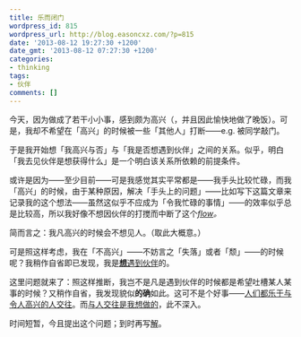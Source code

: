 ```yaml
---
title: 乐而闭门
wordpress_id: 815
wordpress_url: http://blog.easoncxz.com/?p=815
date: '2013-08-12 19:27:30 +1200'
date_gmt: '2013-08-12 07:27:30 +1200'
categories:
- thinking
tags:
- 伙伴
comments: []
---
```

<p>今天，因为做成了若干小小事，感到颇为高兴（，并且因此愉快地做了晚饭）。可是，我却不希望在「高兴」的时候被一些「其他人」打断——e.g. 被同学敲门。</p>
<p>于是我开始想「我高兴与否」与「我是否想遇到伙伴」之间的关系。似乎，明白「我去见伙伴是想获得什么」是一个明白该关系所依赖的前提条件。</p>
<p>或许是因为——至少目前——可是我感觉其实平常都是——我手头比较忙碌，而我「高兴」的时候，由于某种原因，解决「手头上的问题」——比如写下这篇文章来记录我的这个想法——虽然这似乎不应成为「令我忙碌的事情」——的效率似乎总是比较高，所以我好像不想因伙伴的打搅而中断了这个<a title="medium.com" href="https://medium.com/thoughts-on-creativity/737559ecb440" target="_blank"><span style="text-decoration: underline;"><em>flow</em></span></a><em>。</em></p>
<p>简而言之：我凡高兴的时候会不想见人。（取此大概意。）</p>
<p>可是照这样考虑，我在「不高兴」——不妨言之「失落」或者「颓」——的时候呢？我稍作自省即已发现，我是<span style="text-decoration: underline;"><strong>想</strong>遇到伙伴</span>的。</p>
<p>这里问题就来了：照这样推断，我岂不是凡是遇到伙伴的时候都是希望吐槽某人某事的时候？又稍作自省，我发现貌似<strong>的确</strong>如此。这可不是个好事——<span style="text-decoration: underline;">人们都乐于与令人高兴的人交往</span>。而<span style="text-decoration: underline;">与人交往是我想做的</span>，此不深入。</p>
<p>时间短暂，今且提出这个问题；到时再写<span style="text-decoration: underline;">解</span>。</p>
